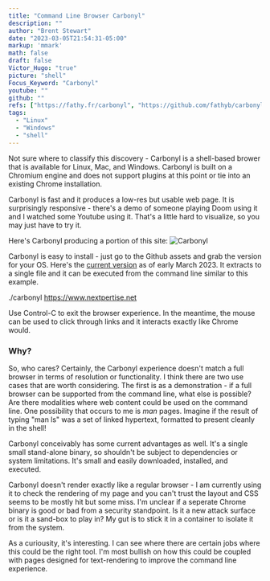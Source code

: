 ```yaml
---
title: "Command Line Browser Carbonyl"
description: ""
author: "Brent Stewart"
date: "2023-03-05T21:54:31-05:00"
markup: 'mmark'
math: false
draft: false
Victor_Hugo: "true"
picture: "shell"
Focus_Keyword: "Carbonyl"
youtube: ""
github: ""
refs: ["https://fathy.fr/carbonyl", "https://github.com/fathyb/carbonyl"]
tags:
  - "Linux"
  - "Windows"
  - "shell"
---
```


Not sure where to classify this discovery - Carbonyl is a shell-based brower that is available for Linux, Mac, and Windows.  Carbonyl is built on a Chromium engine and does not support plugins at this point or tie into an existing Chrome installation.

Carbonyl is fast and it produces a low-res but usable web page.  It is surprisingly responsive - there's a demo of someone playing Doom using it and I watched some Youtube using it.  That's a little hard to visualize, so you may just have to try it.

Here's Carbonyl producing a portion of this site: ![Carbonyl](/230305_Carbonyl.png)

Carbonyl is easy to install - just go to the Github assets and grab the version for your OS.  Here's the [current version](https://github.com/fathyb/carbonyl/releases/tag/v0.0.3) as of early March 2023.  It extracts to a single file and it can be executed from the command line similar to this example.

  ./carbonyl https://www.nextpertise.net

Use Control-C to exit the browser experience.  In the meantime, the mouse can be used to click through links and it interacts exactly like Chrome would.

### Why?

So, who cares?  Certainly, the Carbonyl experience doesn't match a full browser in terms of resolution or functionality.  I think there are two use cases that are worth considering.  The first is as a demonstration - if a full browser can be supported from the command line, what else is possible?  Are there modalities where web content could be used on the command line.  One possibility that occurs to me is _man_ pages.  Imagine if the result of typing "man ls" was a set of linked hypertext, formatted to present cleanly in the shell!

Carbonyl conceivably has some current advantages as well.  It's a single small stand-alone binary, so shouldn't be subject to dependencies or system limitations.  It's small and easily downloaded, installed, and executed.

Carbonyl doesn't render exactly like a regular browser - I am currently using it to check the rendering of my page and you can't trust the layout and CSS seems to be mostly hit but some miss.  I'm unclear if a seperate Chrome binary is good or bad from a security standpoint.  Is it a new attack surface or is it a sand-box to play in?  My gut is to stick it in a container to isolate it from the system.

As a curiousity, it's interesting.  I can see where there are certain jobs where this could be the right tool.  I'm most bullish on how this could be coupled with pages designed for text-rendering to improve the command line experience.